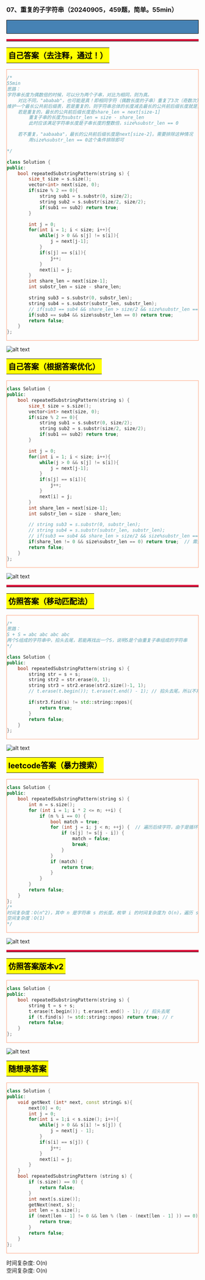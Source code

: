 ### 07、重复的子字符串（20240905，459题，简单。55min）
<div style="border: 1px solid black; padding: 10px; background-color: SteelBlue;">



  </p>
</div>

<hr style="border-top: 5px solid #DC143C;">
<table>
  <tr>
    <td bgcolor="Yellow" style="padding: 5px; border: 0px solid black;">
      <span style="font-weight: bold; font-size: 20px;color: black;">
      自己答案（去注释，通过！）
      </span>
    </td>
  </tr>
</table>
<div style="padding: 0px; border: 1.5px solid LightSalmon; margin-bottom: 10px;">

```C++ {.line-numbers}
/*
55min
思路：
字符串长度为偶数倍的时候，可以分为两个子串，对比为相同，则为真。
    对比不同，"ababab"，也可能是真！即相同字符（偶数长度的子串）重复了3次（奇数次）
维护一个最长公共前后缀表，若是重复的，则字符串总体的长度减去最长的公共前后缀长度就是重复子串的长度
    若是重复的，最长的公共前后缀长度是share_len = next[size-1]
        重复子串的长度为substr_len = size - share_len
        此时应该满足字符串长度是子串长度的整数倍，size%substr_len == 0

    若不重复，"aabaaba"，最长的公共前后缀长度是next[size-2]。需要排除这种情况
        用size%substr_len == 0这个条件排除即可

*/

class Solution {
public:
    bool repeatedSubstringPattern(string s) {
        size_t size = s.size();
        vector<int> next(size, 0);
        if(size % 2 == 0){
            string sub1 = s.substr(0, size/2);
            string sub2 = s.substr(size/2, size/2);
            if(sub1 == sub2) return true;
        }

        int j = 0;
        for(int i = 1; i < size; i++){
            while(j > 0 && s[j] != s[i]){
                j = next[j-1];
            }
            if(s[j] == s[i]){
                j++;
            }
            next[i] = j;
        }
        int share_len = next[size-1];
        int substr_len = size - share_len;

        string sub3 = s.substr(0, substr_len);
        string sub4 = s.substr(substr_len, substr_len);
        // if(sub3 == sub4 && share_len > size/2 && size%substr_len == 0)
        if(sub3 == sub4 && size%substr_len == 0) return true;
        return false;
    }
};
```

</div>

![alt text](0a34377af21d86a216aaf70b0cdd19b.png)

<table>
  <tr>
    <td bgcolor="Yellow" style="padding: 5px; border: 0px solid black;">
      <span style="font-weight: bold; font-size: 20px;color: black;">
      自己答案（根据答案优化）
      </span>
    </td>
  </tr>
</table>

<div style="padding: 0px; border: 1.5px solid LightSalmon; margin-bottom: 10px">

```C++ {.line-numbers}
class Solution {
public:
    bool repeatedSubstringPattern(string s) {
        size_t size = s.size();
        vector<int> next(size, 0);
        if(size % 2 == 0){
            string sub1 = s.substr(0, size/2);
            string sub2 = s.substr(size/2, size/2);
            if(sub1 == sub2) return true;
        }

        int j = 0;
        for(int i = 1; i < size; i++){
            while(j > 0 && s[j] != s[i]){
                j = next[j-1];
            }
            if(s[j] == s[i]){
                j++;
            }
            next[i] = j;
        }
        int share_len = next[size-1];
        int substr_len = size - share_len;

        // string sub3 = s.substr(0, substr_len);
        // string sub4 = s.substr(substr_len, substr_len);
        // if(sub3 == sub4 && share_len > size/2 && size%substr_len == 0)
        if(share_len != 0 && size%substr_len == 0) return true;  // 需要share_len ！= 0！！！
        return false;
    }
};
```
</div>

![alt text](d9584beebef338320b3ba9523abb901.png)

<hr style="border-top: 5px solid #DC143C;">

<table>
  <tr>
    <td bgcolor="Yellow" style="padding: 5px; border: 0px solid black;">
      <span style="font-weight: bold; font-size: 20px;color: black;">
      仿照答案（移动匹配法）
      </span>
    </td>
  </tr>
</table>

<div style="padding: 0px; border: 1.5px solid LightSalmon; margin-bottom: 10px">

```C++ {.line-numbers}
/*
思路：
S + S = abc abc abc abc
两个S组成的字符串中，掐头去尾，若能再找出一个S，说明S是个由重复子串组成的字符串
*/

class Solution {
public:
    bool repeatedSubstringPattern(string s) {
        string str = s + s;
        string str2 = str.erase(0, 1);
        string str3 = str2.erase(str2.size()-1, 1);
        // t.erase(t.begin()); t.erase(t.end() - 1); // 掐头去尾。所以不用定义那么多字符串变量！！！

        if(str3.find(s) != std::string::npos){
            return true;
        }
        return false;
    }
};
```
</div>

![alt text](ebd0aa207c634e4aca02c38d8aa3609.png)

<table>
  <tr>
    <td bgcolor="Yellow" style="padding: 5px; border: 0px solid black;">
      <span style="font-weight: bold; font-size: 20px;color: black;">
      leetcode答案（暴力搜索）
      </span>
    </td>
  </tr>
</table>

<div style="padding: 0px; border: 1.5px solid LightSalmon; margin-bottom: 10px">

```C++ {.line-numbers}
class Solution {
public:
    bool repeatedSubstringPattern(string s) {
        int n = s.size();
        for (int i = 1; i * 2 <= n; ++i) {
            if (n % i == 0) {
                bool match = true;
                for (int j = i; j < n; ++j) {  // 遍历后续字符，由于是循环重复，所以应该s[j] = s[j - i]
                    if (s[j] != s[j - i]) {
                        match = false;
                        break;
                    }
                }
                if (match) {
                    return true;
                }
            }
        }
        return false;
    }
};
/*
时间复杂度：O(n^2)，其中 n 是字符串 s 的长度。枚举 i 的时间复杂度为 O(n)，遍历 s 的时间复杂度为 O(n)，相乘即为总时间复杂度。  
空间复杂度：O(1)
*/
```
</div>

![alt text](2cf07fadc9bc62c8a2cf11fefc11573.png)

<hr style="border-top: 5px solid #DC143C;">

<table>
  <tr>
    <td bgcolor="Yellow" style="padding: 5px; border: 0px solid black;">
      <span style="font-weight: bold; font-size: 20px;color: black;">
      仿照答案版本v2
      </span>
    </td>
  </tr>
</table>

<div style="padding: 0px; border: 1.5px solid LightSalmon; margin-bottom: 10px">

```C++ {.line-numbers}
class Solution {
public:
    bool repeatedSubstringPattern(string s) {
        string t = s + s;
        t.erase(t.begin()); t.erase(t.end() - 1); // 掐头去尾
        if (t.find(s) != std::string::npos) return true; // r
        return false;
    }
};
```
</div>

![alt text](3cb59b6dd1ade54dd4489d4f55adb3b.png)

<table>
  <tr>
    <td bgcolor="Yellow" style="padding: 5px; border: 0px solid black;">
      <span style="font-weight: bold; font-size: 20px;color: black;">
      随想录答案
      </span>
    </td>
  </tr>
</table>

<div style="padding: 0px; border: 1.5px solid LightSalmon; margin-bottom: 10px">

```C++ {.line-numbers}
class Solution {
public:
    void getNext (int* next, const string& s){
        next[0] = 0;
        int j = 0;
        for(int i = 1;i < s.size(); i++){
            while(j > 0 && s[i] != s[j]) {
                j = next[j - 1];
            }
            if(s[i] == s[j]) {
                j++;
            }
            next[i] = j;
        }
    }
    bool repeatedSubstringPattern (string s) {
        if (s.size() == 0) {
            return false;
        }
        int next[s.size()];
        getNext(next, s);
        int len = s.size();
        if (next[len - 1] != 0 && len % (len - (next[len - 1] )) == 0) {
            return true;
        }
        return false;
    }
};
```
</div>

时间复杂度: O(n)  
空间复杂度: O(n)